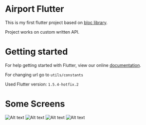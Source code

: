 # Airport Flutter

This is my first flutter project based on [bloc library](https://felangel.github.io/bloc/#/).

Project works on custom written API.

# Getting started
For help getting started with Flutter, view our online
[documentation](http://flutter.io/).

For changing url go to `utils/constants`

Used Flutter version: `1.5.4-hotfix.2`

# Some Screens

![Alt text](1.png "Screen1")
![Alt text](2.png "Screen2")
![Alt text](3.png "Screen3")
![Alt text](4.png "Screen4")